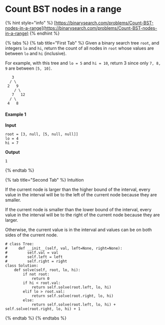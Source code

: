 # Count BST nodes in a range

{% hint style="info" %}
[https://binarysearch.com/problems/Count-BST-nodes-in-a-range](https://binarysearch.com/problems/Count-BST-nodes-in-a-range)
{% endhint %}

{% tabs %}
{% tab title="First Tab" %}
Given a binary search tree `root`, and integers `lo` and `hi`, return the count of all nodes in `root` whose values are between `lo` and `hi` \(inclusive\).

For example, with this tree and `lo = 5` and `hi = 10`, return 3 since only `7, 8, 9` are between `[5, 10]`.

```text
   3
  / \
 2   9
    / \
   7   12
  / \
 4   8
```

#### Example 1

**Input**

```text
root = [3, null, [5, null, null]]
lo = 4
hi = 7
```

**Output**

```text
1
```
{% endtab %}

{% tab title="Second Tab" %}
 Intuition

If the current node is larger than the higher bound of the interval, every value in the interval will be to the left of the current node because they are smaller.

If the current node is smaller than the lower bound of the interval, every value in the interval will be to the right of the current node because they are larger.

Otherwise, the current value is in the interval and values can be on both sides of the current node.

```text
# class Tree:
#     def __init__(self, val, left=None, right=None):
#         self.val = val
#         self.left = left
#         self.right = right
class Solution:
    def solve(self, root, lo, hi):
        if not root:
            return 0
        if hi < root.val:
            return self.solve(root.left, lo, hi)
        elif lo > root.val:
            return self.solve(root.right, lo, hi)
        else:
            return self.solve(root.left, lo, hi) + self.solve(root.right, lo, hi) + 1
```
{% endtab %}
{% endtabs %}


